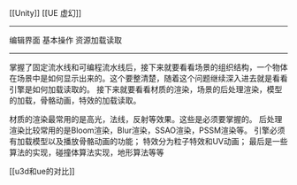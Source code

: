 [[Unity]]
[[UE 虚幻]]

***
编辑界面
基本操作
资源加载读取
***

掌握了固定流水线和可编程流水线后，接下来就要看看场景的组织结构，一个物体在场景中是如何显示出来的。这个要整清楚，随着这个问题继续深入进去就是看看引擎是如何加载读取的。
接下来就要看看材质的渲染，场景的后处理渲染，模型的加载，骨骼动画，特效的加载读取。

材质的渲染最常用的是高光，法线，反射等效果。这些是必须要掌握的。
后处理渲染比较常用的是Bloom渲染，Blur渲染，SSAO渲染，PSSM渲染等。
引擎必须有加载模型以及播放骨骼动画的功能；
特效分为粒子特效和UV动画；
最后是一些算法的实现，碰撞体算法实现，地形算法等等

[[u3d和ue的对比]]


